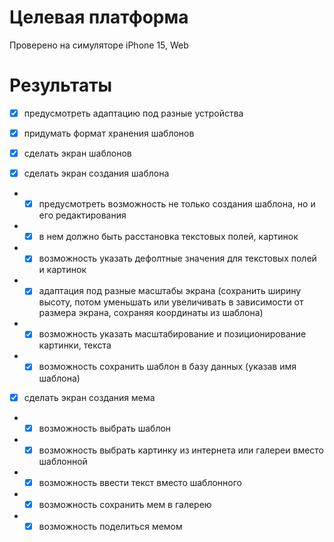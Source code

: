 # Целевая платформа

Проверено на симуляторе iPhone 15, Web

# Результаты

- [x] предусмотреть адаптацию под разные устройства
- [x] придумать формат хранения шаблонов
- [x] сделать экран шаблонов

- [x] сделать экран создания шаблона
- - [x] предусмотреть возможность не только создания шаблона, но и его редактирования
- - [x] в нем должно быть расстановка текстовых полей, картинок
- - [x] возможность указать дефолтные значения для текстовых полей и картинок
- - [x] адаптация под разные масштабы экрана (сохранить ширину высоту, потом уменьшать или увеличивать в зависимости от размера экрана, сохраняя координаты из шаблона)
- - [x] возможность указать масштабирование и позиционирование картинки, текста
- - [x] возможность сохранить шаблон в базу данных (указав имя шаблона)

- [x] сделать экран создания мема
- - [x] возможность выбрать шаблон
- - [x] возможность выбрать картинку из интернета или галереи вместо шаблонной
- - [x] возможность ввести текст вместо шаблонного
- - [x] возможность сохранить мем в галерею
- - [x] возможность поделиться мемом
